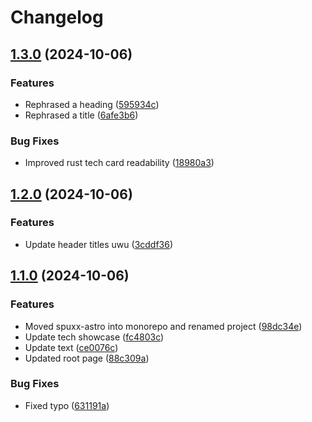 # Changelog

## [1.3.0](https://github.com/spuxx1701/spuxx-dev-mono/compare/spuxx-astro-v1.2.0...spuxx-astro-v1.3.0) (2024-10-06)


### Features

* Rephrased a heading ([595934c](https://github.com/spuxx1701/spuxx-dev-mono/commit/595934cfb43ac2141303be48003654539e8e2703))
* Rephrased a title ([6afe3b6](https://github.com/spuxx1701/spuxx-dev-mono/commit/6afe3b6e939e3a0da10c003ca5c6e9e7a259a69a))


### Bug Fixes

* Improved rust tech card readability ([18980a3](https://github.com/spuxx1701/spuxx-dev-mono/commit/18980a3cc78dd1d0f1f11d4cab4445726bdda5c2))

## [1.2.0](https://github.com/spuxx1701/spuxx-dev-mono/compare/spuxx-astro-v1.1.0...spuxx-astro-v1.2.0) (2024-10-06)


### Features

* Update header titles uwu ([3cddf36](https://github.com/spuxx1701/spuxx-dev-mono/commit/3cddf36b07b480b76a3e9dc1cffecb5e22770c99))

## [1.1.0](https://github.com/spuxx1701/spuxx-dev-mono/compare/spuxx-astro-v1.0.0...spuxx-astro-v1.1.0) (2024-10-06)


### Features

* Moved spuxx-astro into monorepo and renamed project ([98dc34e](https://github.com/spuxx1701/spuxx-dev-mono/commit/98dc34ef2852089d007e83d686067f1558e4d667))
* Update tech showcase ([fc4803c](https://github.com/spuxx1701/spuxx-dev-mono/commit/fc4803c6fd55f14365fdc448611da1551b084c5a))
* Update text ([ce0076c](https://github.com/spuxx1701/spuxx-dev-mono/commit/ce0076c0817c4f7dc62ffb5803283a90e1907619))
* Updated root page ([88c309a](https://github.com/spuxx1701/spuxx-dev-mono/commit/88c309a37d8c96ee843dc31c293445067de1716e))


### Bug Fixes

* Fixed typo ([631191a](https://github.com/spuxx1701/spuxx-dev-mono/commit/631191ad5389bea06b386e83424823f462ab361a))
